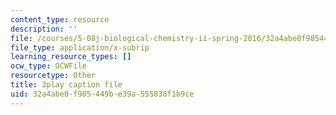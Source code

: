 ```yaml
---
content_type: resource
description: ''
file: /courses/5-08j-biological-chemistry-ii-spring-2016/32a4abe0f985449be39a555838f1b9ce_3049806.srt
file_type: application/x-subrip
learning_resource_types: []
ocw_type: OCWFile
resourcetype: Other
title: 3play caption file
uid: 32a4abe0-f985-449b-e39a-555838f1b9ce
---
```

